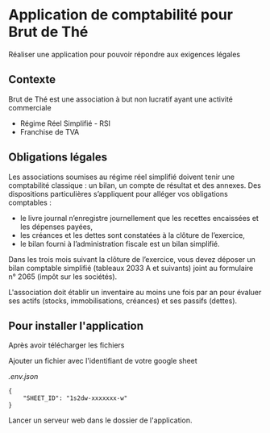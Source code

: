# Application de comptabilité pour Brut de Thé

Réaliser une application pour pouvoir répondre aux exigences légales

## Contexte

Brut de Thé est une association à but non lucratif ayant une activité commerciale

- Régime Réel Simplifié - RSI
- Franchise de TVA

## Obligations légales

Les associations soumises au régime réel simplifié doivent tenir une comptabilité classique : un bilan, un compte de résultat et des annexes. Des dispositions particulières s’appliquent pour alléger vos obligations comptables :

- le livre journal n’enregistre journellement que les recettes encaissées et les dépenses payées,
- les créances et les dettes sont constatées à la clôture de l’exercice,
- le bilan fourni à l’administration fiscale est un bilan simplifié.

Dans les trois mois suivant la clôture de l’exercice, vous devez déposer un bilan comptable simplifié (tableaux 2033 A et suivants) joint au formulaire n° 2065 (impôt sur les sociétés).

L'association doit établir un inventaire au moins une fois par an pour évaluer ses actifs (stocks, immobilisations, créances) et ses passifs (dettes).

## Pour installer l'application

Après avoir télécharger les fichiers

Ajouter un fichier avec l'identifiant de votre google sheet

_.env.json_

```
{
    "SHEET_ID": "1s2dw-xxxxxxx-w"
}
```

Lancer un serveur web dans le dossier de l'application.
